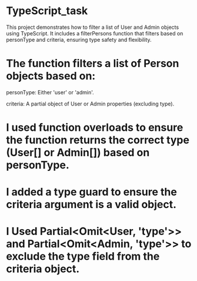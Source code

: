 # TypeScript_task

This project demonstrates how to filter a list of User and Admin objects using TypeScript. It includes a filterPersons function that filters based on personType and criteria, ensuring type safety and flexibility.


# The function filters a list of Person objects based on:

personType: Either 'user' or 'admin'.

criteria: A partial object of User or Admin properties (excluding type).

# I used function overloads to ensure the function returns the correct type (User[] or Admin[]) based on personType.

# I added a type guard to ensure the criteria argument is a valid object.

# I Used Partial<Omit<User, 'type'>> and Partial<Omit<Admin, 'type'>> to exclude the type field from the criteria object.

